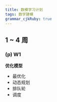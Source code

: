 ```yaml
---
title: 数模学习计划
tags: 数学建模
grammar_cjkRuby: true
---
```


## 1 ~ 4 周

### (p) W1

**优化模型**

* 最优化
* 动态规划
* 排队轮
* 调度